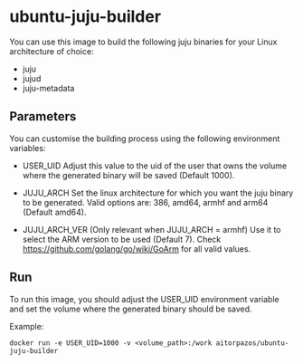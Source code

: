 # ubuntu-juju-builder

You can use this image to build the following juju binaries for your Linux architecture of choice:

* juju
* jujud
* juju-metadata

## Parameters

You can customise the building process using the following environment variables:

* USER_UID
Adjust this value to the uid of the user that owns the volume where the generated binary will be saved (Default 1000).

* JUJU_ARCH
Set the linux architecture for which you want the juju binary to be generated. Valid options are: 386, amd64, armhf and arm64 (Default amd64).

* JUJU_ARCH_VER (Only relevant when JUJU_ARCH = armhf)
Use it to select the ARM version to be used (Default 7). Check <https://github.com/golang/go/wiki/GoArm> for all valid values.

## Run

To run this image, you should adjust the USER_UID environment variable and set the volume where the generated binary should be saved.

Example:
```
docker run -e USER_UID=1000 -v <volume_path>:/work aitorpazos/ubuntu-juju-builder
```

